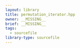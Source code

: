 ```yaml
---
layout: library
title: permutation_iterator.hpp
owner: __MISSING__
brief: __MISSING__
tags:
  - sourcefile
library-type: sourcefile
---
```


```{index} permutation_iterator.hpp
```
